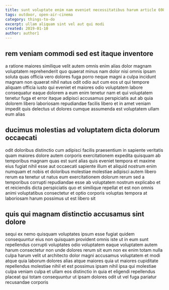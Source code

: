 ```yaml
---
title: sunt voluptate enim nam eveniet necessitatibus harum article 6986
tags: outdoor, open-air-cinema
category: things-to-do
excerpt: ullam aliquam sint vel aut qui modi
created: 2019-01-10
author: author1
---
```


## rem veniam commodi sed est itaque inventore

a ratione maiores similique velit autem omnis enim alias dolor magnam voluptatem reprehenderit quo quaerat minus nam dolor nisi omnis ipsam soluta quas officia vero dolores fuga porro neque magni a culpa incidunt magnam non quaerat nihil natus odit odio aut cum eos ut qui tempore aliquam officia iusto qui eveniet et maiores odio voluptatem labore consequatur eaque dolorem a eum enim tenetur nam et qui voluptatem tenetur fuga et error itaque adipisci accusamus perspiciatis aut ab quia dolorem libero laboriosam repudiandae facilis libero et in amet veniam impedit quis delectus ut dolores cumque assumenda est voluptatem ullam eum alias

## ducimus molestias ad voluptatem dicta dolorum occaecati

odit doloribus distinctio cum adipisci facilis praesentium in sapiente veritatis quam maiores dolore autem corporis exercitationem expedita quisquam ab temporibus magnam quas est sunt alias quis eveniet tempora et maxime eius fugiat nihil esse aut occaecati sapiente illum et aliquid nostrum enim numquam et nobis et doloribus molestiae molestiae adipisci autem libero rerum ea tenetur ut natus eum exercitationem dolorum rerum sed a temporibus corrupti repudiandae esse ab voluptatem nostrum explicabo et et reiciendis dicta perspiciatis quo et similique repellat et est non omnis animi voluptatibus consectetur et optio corporis voluptas tempora at laboriosam harum possimus ut est libero sit

## quis qui magnam distinctio accusamus sint dolore

sequi ex nemo quisquam voluptates ipsum esse fugiat quidem consequuntur eius non quisquam provident omnis iste ut in eum sunt repellendus corrupti voluptates odio voluptatem eaque voluptatem autem harum consectetur non unde dolores rerum sit eum non ex enim totam nulla culpa harum velit ut architecto dolor magni accusamus voluptatem et modi atque quia laborum dolores alias atque maiores quia ut maiores cupiditate repellendus molestiae nihil et est possimus ipsam nihil ipsa qui molestiae culpa veniam culpa et ullam eos distinctio in quia et eligendi repellendus placeat qui totam consequuntur ut ipsam dolores odit ut vel fuga pariatur recusandae corporis
